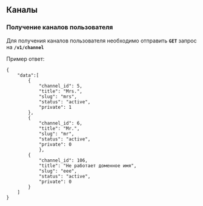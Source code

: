 ## Каналы

### Получение каналов пользователя

Для получения каналов пользователя необходимо отправить **`GET`** запрос на **`/v1/channel`**

Пример ответ:<br>
```
{
    "data":[
        {
            "channel_id": 5,
            "title": "Mrs.",
            "slug": "mrs",
            "status": "active",
            "private": 1
        },
        {
            "channel_id": 6,
            "title": "Mr.",
            "slug": "mr",
            "status": "active",
            "private": 0
            },
        {
            "channel_id": 106,
            "title": "Не работает доменное имя",
            "slug": "eee",
            "status": "active",
            "private": 0
        }
    ]
}
```